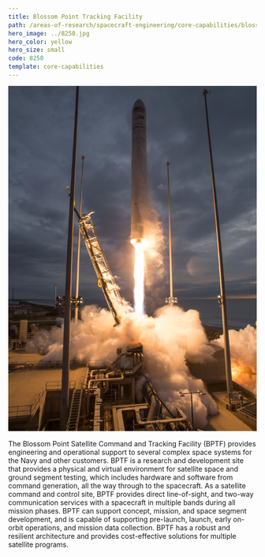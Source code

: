 ```yaml
---
title: Blossom Point Tracking Facility
path: /areas-of-research/spacecraft-engineering/core-capabilities/blossom-point-tracking-facility
hero_image: ../8250.jpg
hero_color: yellow
hero_size: small
code: 8250
template: core-capabilities
---
```

![Rocket Launch](8251.jpg)

The Blossom Point Satellite Command and Tracking Facility (BPTF) provides engineering and operational support to several complex space systems for the Navy and other customers. BPTF is a research and development site that provides a physical and virtual environment for satellite space and ground segment testing, which includes hardware and software from command generation, all the way through to the spacecraft. As a satellite command and control site, BPTF provides direct line-of-sight, and two-way communication services with a spacecraft in multiple bands during all mission phases. BPTF can support concept, mission, and space segment development, and is capable of supporting pre-launch, launch, early on-orbit operations, and mission data collection. BPTF has a robust and resilient architecture and provides cost-effective solutions for multiple satellite programs.